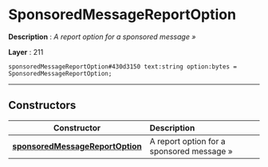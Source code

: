 # SponsoredMessageReportOption

**Description** : *A report option for a sponsored message &raquo;*

**Layer** : 211

```tl
sponsoredMessageReportOption#430d3150 text:string option:bytes = SponsoredMessageReportOption;
```

---

## Constructors

| Constructor | Description |
| :---: | :--- |
| [**sponsoredMessageReportOption**](constructor/sponsoredMessageReportOption) | A report option for a sponsored message » |